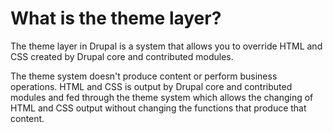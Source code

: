 # What is the theme layer?

The theme layer in Drupal is a system that allows you to override HTML and CSS created by Drupal core and contributed modules.

The theme system doesn't produce content or perform business operations. HTML and CSS is output by Drupal core and contributed modules and fed through the theme system which allows the changing of HTML and CSS output without changing the functions that produce that content.
